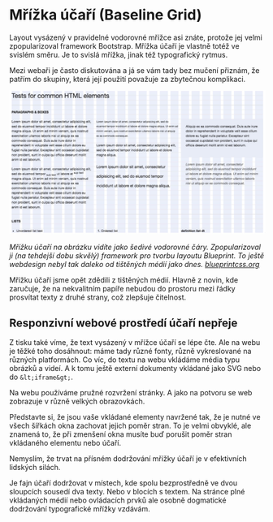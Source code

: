 # Mřížka účaří (Baseline Grid)

Layout vysázený v pravidelné vodorovné mřížce asi znáte, protože jej velmi zpopularizoval framework Bootstrap. Mřížka účaří je vlastně totéž ve svislém směru. Je to svislá mřížka, jinak též typografický rytmus.

Mezi webaři je často diskutována a já se vám tady bez mučení přiznám, že patřím do skupiny, která její použití považuje za zbytečnou komplikaci.

![Baseline Grid](dist/images/original/baseline-grid.jpg)

*Mřížku účaří na obrázku vidíte jako šedivé vodorovné čáry.  Zpopularizoval ji (na tehdejší dobu skvělý) framework pro tvorbu layoutu Blueprint. To ještě webdesign nebyl tak daleko od tištěných médií jako dnes. [blueprintcss.org](http://blueprintcss.org/)*

Mřížku účaří jsme opět zdědili z tištěných médií. Hlavně z novin, kde zaručuje, že na nekvalitním papíře nebudou do prostoru mezi řádky prosvítat texty z druhé strany, což zlepšuje čitelnost.

## Responzivní webové prostředí účaří nepřeje

Z tisku také víme, že text vysázený v mřížce účaří se lépe čte. Ale na webu je těžké toho dosáhnout: máme tady různé fonty, různě vykreslované na různých platformách. Co víc, do textu na webu vkládáme média typu obrázků a videí. A k tomu ještě externí dokumenty vkládané jako SVG nebo do `&lt;iframe&gt;`. 

Na webu používáme pružné rozvržení stránky. A jako na potvoru se web zobrazuje v různě velkých obrazovkách. 

Představte si, že jsou vaše vkládané elementy navržené tak, že je nutné ve všech šířkách okna zachovat jejich poměr stran. To je velmi obvyklé, ale znamená to, že při zmenšení okna musíte buď porušit poměr stran vkládaného elementu nebo účaří.

Nemyslím, že trvat na přísném dodržování mřížky účaří je v efektivních lidských silách. 

Je fajn účaří dodržovat v místech, kde spolu bezprostředně ve dvou sloupcích sousedí dva texty. Nebo v blocích s textem. Na stránce plné vkládaných médií nebo ovládacích prvků ale osobně dogmatické dodržování typografické mřížky vzdávám. 

